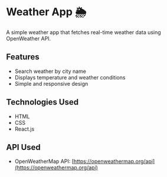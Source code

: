 # Weather App 🌦️

A simple weather app that fetches real-time weather data using OpenWeather API.

## Features
- Search weather by city name
- Displays temperature and weather conditions
- Simple and responsive design

## Technologies Used
- HTML
- CSS
- React.js

## API Used
- OpenWeatherMap API: [https://openweathermap.org/api](https://openweathermap.org/api)
